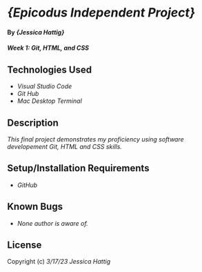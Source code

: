 # _{Epicodus Independent Project}_

#### By _**{Jessica Hattig}**_

#### _Week 1: Git, HTML, and CSS_

## Technologies Used

* _Visual Studio Code_
* _Git Hub_
* _Mac Desktop Terminal_

## Description

_This final project demonstrates my proficiency using software developement Git, HTML and CSS skills._

## Setup/Installation Requirements

* _GitHub_

## Known Bugs

* _None author is aware of._


## License

Copyright (c) _3/17/23 Jessica Hattig_